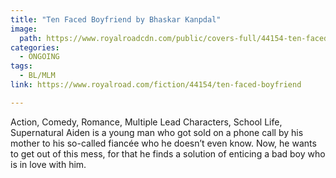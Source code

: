 ```yaml
---
title: "Ten Faced Boyfriend by Bhaskar Kanpdal"
image:
  path: https://www.royalroadcdn.com/public/covers-full/44154-ten-faced-boyfriend.jpg
categories:
  - ONGOING
tags:
  - BL/MLM
link: https://www.royalroad.com/fiction/44154/ten-faced-boyfriend

---
```

Action, Comedy, Romance, Multiple Lead Characters, School Life, Supernatural
Aiden is a young man who got sold on a phone call by his mother to his so-called fiancée who he doesn’t even know. Now, he wants to get out of this mess, for that he finds a solution of enticing a bad boy who is in love with him.

